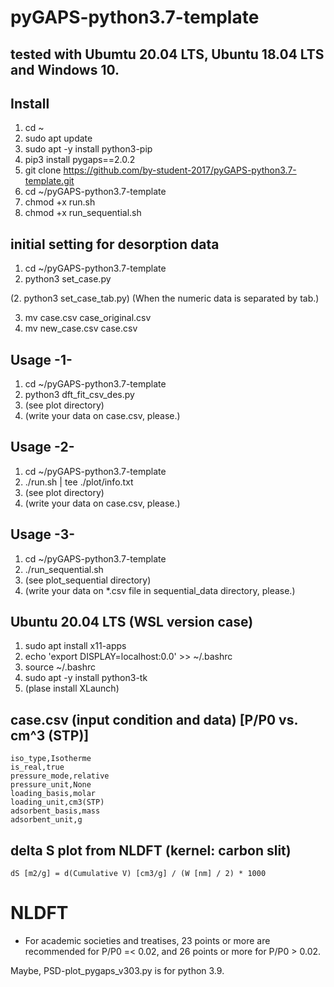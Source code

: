 # pyGAPS-python3.7-template


## tested with Ubumtu 20.04 LTS, Ubuntu 18.04 LTS and Windows 10.


## Install
1. cd ~
2. sudo apt update
3. sudo apt -y install python3-pip
4. pip3 install pygaps==2.0.2
5. git clone https://github.com/by-student-2017/pyGAPS-python3.7-template.git
6. cd ~/pyGAPS-python3.7-template
7.  chmod +x run.sh
8.  chmod +x run_sequential.sh


## initial setting for desorption data
1. cd ~/pyGAPS-python3.7-template
2. python3 set_case.py


(2. python3 set_case_tab.py) (When the numeric data is separated by tab.)


3. mv case.csv case_original.csv
4. mv new_case.csv case.csv


## Usage -1-
1. cd ~/pyGAPS-python3.7-template
2. python3 dft_fit_csv_des.py
3. (see plot directory)
4. (write your data on case.csv, please.)


## Usage -2-
1. cd ~/pyGAPS-python3.7-template
2. ./run.sh | tee ./plot/info.txt
3. (see plot directory)
4. (write your data on case.csv, please.)


## Usage -3-
1. cd ~/pyGAPS-python3.7-template
2. ./run_sequential.sh
3. (see plot_sequential directory)
4. (write your data on *.csv file in sequential_data directory, please.)


## Ubuntu 20.04 LTS (WSL version case)
1. sudo apt install x11-apps
2. echo 'export DISPLAY=localhost:0.0' >> ~/.bashrc
3. source ~/.bashrc
4. sudo apt -y install python3-tk
5. (plase install XLaunch)


## case.csv (input condition and data) [P/P0 vs. cm^3 (STP)]
	iso_type,Isotherme
	is_real,true
	pressure_mode,relative
	pressure_unit,None
	loading_basis,molar
	loading_unit,cm3(STP)
	adsorbent_basis,mass
	adsorbent_unit,g


## delta S plot from NLDFT (kernel: carbon slit)
	dS [m2/g] = d(Cumulative V) [cm3/g] / (W [nm] / 2) * 1000


# NLDFT
* For academic societies and treatises, 23 points or more are recommended for P/P0 =< 0.02, and 26 points or more for P/P0 > 0.02.


Maybe, PSD-plot_pygaps_v303.py is for python 3.9.